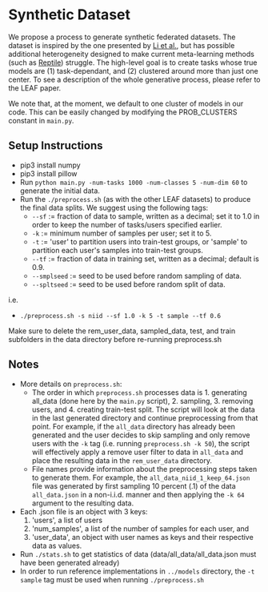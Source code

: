 # Synthetic Dataset

We propose a process to generate synthetic federated datasets. The dataset is inspired by the one presented by [Li et al.](https://arxiv.org/abs/1905.10497), but has possible additional heterogeneity designed to make current meta-learning methods (such as [Reptile](https://openai.com/blog/reptile/)) struggle. The high-level goal is to create tasks whose true models are (1) task-dependant, and (2) clustered around more than just one center. To see a description of the whole generative process, please refer to the LEAF paper.

We note that, at the moment, we default to one cluster of models in our code. This can be easily changed by modifying the PROB_CLUSTERS constant in ```main.py```.

## Setup Instructions
- pip3 install numpy
- pip3 install pillow
- Run ```python main.py -num-tasks 1000 -num-classes 5 -num-dim 60``` to generate the initial data.
- Run the ```./preprocess.sh``` (as with the other LEAF datasets) to produce the final data splits. We suggest using the following tags:
    - ```--sf``` := fraction of data to sample, written as a decimal; set it to 1.0 in order to keep the number of tasks/users specified earlier.
    - ```-k``` := minimum number of samples per user; set it to 5.
    - ```-t``` := 'user' to partition users into train-test groups, or 'sample' to partition each user's samples into train-test groups.
    - ```--tf``` := fraction of data in training set, written as a decimal; default is 0.9.
    - ```--smplseed``` := seed to be used before random sampling of data.
    - ```--spltseed``` :=  seed to be used before random split of data.

i.e.
- ```./preprocess.sh -s niid --sf 1.0 -k 5 -t sample --tf 0.6```

Make sure to delete the rem_user_data, sampled_data, test, and train subfolders in the data directory before re-running preprocess.sh

## Notes
- More details on ```preprocess.sh```:
  - The order in which ```preprocess.sh``` processes data is 1. generating all_data (done here by the ```main.py``` script), 2. sampling, 3. removing users, and 4. creating train-test split. The script will look at the data in the last generated directory and continue preprocessing from that point. For example, if the ```all_data``` directory has already been generated and the user decides to skip sampling and only remove users with the ```-k``` tag (i.e. running ```preprocess.sh -k 50```), the script will effectively apply a remove user filter to data in ```all_data``` and place the resulting data in the ```rem_user_data``` directory.
  - File names provide information about the preprocessing steps taken to generate them. For example, the ```all_data_niid_1_keep_64.json``` file was generated by first sampling 10 percent (.1) of the data ```all_data.json``` in a non-i.i.d. manner and then applying the ```-k 64``` argument to the resulting data.
- Each .json file is an object with 3 keys:
  1. 'users', a list of users
  2. 'num_samples', a list of the number of samples for each user, and 
  3. 'user_data', an object with user names as keys and their respective data as values.
- Run ```./stats.sh``` to get statistics of data (data/all_data/all_data.json must have been generated already)
- In order to run reference implementations in ```../models``` directory, the ```-t sample``` tag must be used when running ```./preprocess.sh```
